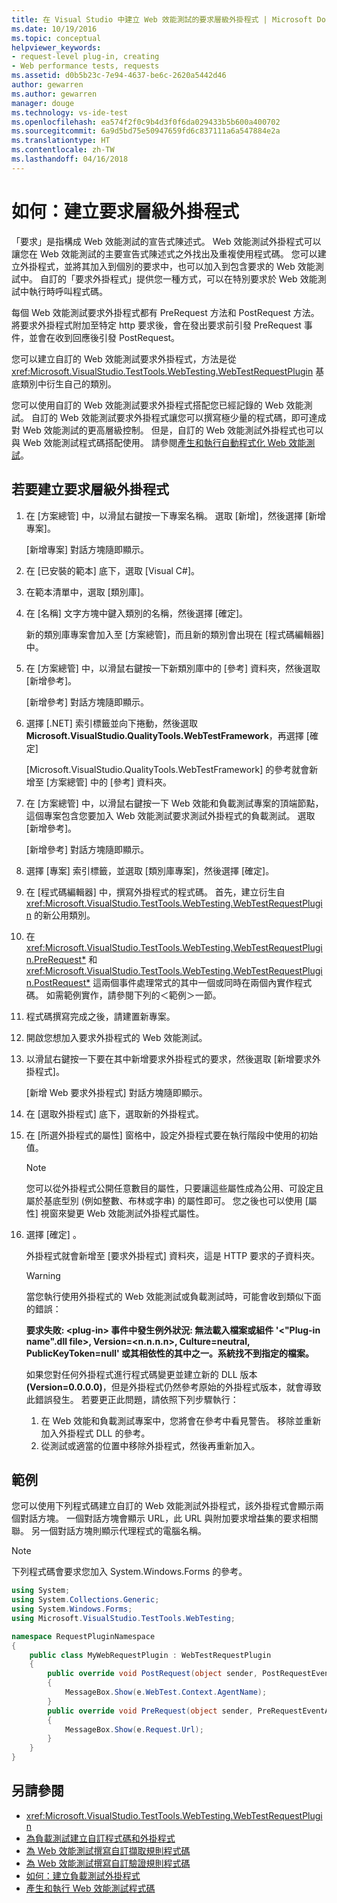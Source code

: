 ```yaml
---
title: 在 Visual Studio 中建立 Web 效能測試的要求層級外掛程式 | Microsoft Docs
ms.date: 10/19/2016
ms.topic: conceptual
helpviewer_keywords:
- request-level plug-in, creating
- Web performance tests, requests
ms.assetid: d0b5b23c-7e94-4637-be6c-2620a5442d46
author: gewarren
ms.author: gewarren
manager: douge
ms.technology: vs-ide-test
ms.openlocfilehash: ea574f2f0c9b4d3f0f6da029433b5b600a400702
ms.sourcegitcommit: 6a9d5bd75e50947659fd6c837111a6a547884e2a
ms.translationtype: HT
ms.contentlocale: zh-TW
ms.lasthandoff: 04/16/2018
---
```

# <a name="how-to-create-a-request-level-plug-in"></a>如何：建立要求層級外掛程式

「要求」是指構成 Web 效能測試的宣告式陳述式。 Web 效能測試外掛程式可以讓您在 Web 效能測試的主要宣告式陳述式之外找出及重複使用程式碼。 您可以建立外掛程式，並將其加入到個別的要求中，也可以加入到包含要求的 Web 效能測試中。 自訂的「要求外掛程式」提供您一種方式，可以在特別要求於 Web 效能測試中執行時呼叫程式碼。

每個 Web 效能測試要求外掛程式都有 PreRequest 方法和 PostRequest 方法。 將要求外掛程式附加至特定 http 要求後，會在發出要求前引發 PreRequest 事件，並會在收到回應後引發 PostRequest。

您可以建立自訂的 Web 效能測試要求外掛程式，方法是從 <xref:Microsoft.VisualStudio.TestTools.WebTesting.WebTestRequestPlugin> 基底類別中衍生自己的類別。

您可以使用自訂的 Web 效能測試要求外掛程式搭配您已經記錄的 Web 效能測試。 自訂的 Web 效能測試要求外掛程式讓您可以撰寫極少量的程式碼，即可達成對 Web 效能測試的更高層級控制。 但是，自訂的 Web 效能測試外掛程式也可以與 Web 效能測試程式碼搭配使用。 請參閱[產生和執行自動程式化 Web 效能測試](../test/generate-and-run-a-coded-web-performance-test.md)。

## <a name="to-create-a-request-level-plug-in"></a>若要建立要求層級外掛程式

1.  在 [方案總管] 中，以滑鼠右鍵按一下專案名稱。 選取 [新增]，然後選擇 [新增專案]。

     [新增專案] 對話方塊隨即顯示。

2.  在 [已安裝的範本] 底下，選取 [Visual C#]。

3.  在範本清單中，選取 [類別庫]。

4.  在 [名稱] 文字方塊中鍵入類別的名稱，然後選擇 [確定]。

     新的類別庫專案會加入至 [方案總管]，而且新的類別會出現在 [程式碼編輯器] 中。

5.  在 [方案總管] 中，以滑鼠右鍵按一下新類別庫中的 [參考] 資料夾，然後選取 [新增參考]。

     [新增參考] 對話方塊隨即顯示。

6.  選擇 [.NET] 索引標籤並向下捲動，然後選取 **Microsoft.VisualStudio.QualityTools.WebTestFramework**，再選擇 [確定]

     [Microsoft.VisualStudio.QualityTools.WebTestFramework] 的參考就會新增至 [方案總管] 中的 [參考] 資料夾。

7.  在 [方案總管] 中，以滑鼠右鍵按一下 Web 效能和負載測試專案的頂端節點，這個專案包含您要加入 Web 效能測試要求測試外掛程式的負載測試。 選取 [新增參考]。

     [新增參考] 對話方塊隨即顯示。

8.  選擇 [專案] 索引標籤，並選取 [類別庫專案]，然後選擇 [確定]。

9. 在 [程式碼編輯器] 中，撰寫外掛程式的程式碼。 首先，建立衍生自 <xref:Microsoft.VisualStudio.TestTools.WebTesting.WebTestRequestPlugin> 的新公用類別。

10. 在 <xref:Microsoft.VisualStudio.TestTools.WebTesting.WebTestRequestPlugin.PreRequest*> 和 <xref:Microsoft.VisualStudio.TestTools.WebTesting.WebTestRequestPlugin.PostRequest*> 這兩個事件處理常式的其中一個或同時在兩個內實作程式碼。 如需範例實作，請參閱下列的＜範例＞一節。

11. 程式碼撰寫完成之後，請建置新專案。

12. 開啟您想加入要求外掛程式的 Web 效能測試。

13. 以滑鼠右鍵按一下要在其中新增要求外掛程式的要求，然後選取 [新增要求外掛程式]。

     [新增 Web 要求外掛程式] 對話方塊隨即顯示。

14. 在 [選取外掛程式] 底下，選取新的外掛程式。

15. 在 [所選外掛程式的屬性] 窗格中，設定外掛程式要在執行階段中使用的初始值。

    > [!NOTE]
    > 您可以從外掛程式公開任意數目的屬性，只要讓這些屬性成為公用、可設定且屬於基底型別 (例如整數、布林或字串) 的屬性即可。 您之後也可以使用 [屬性] 視窗來變更 Web 效能測試外掛程式屬性。

16. 選擇 [確定] 。

     外掛程式就會新增至 [要求外掛程式] 資料夾，這是 HTTP 要求的子資料夾。

    > [!WARNING]
    > 當您執行使用外掛程式的 Web 效能測試或負載測試時，可能會收到類似下面的錯誤：
    >
    > **要求失敗: \<plug-in> 事件中發生例外狀況: 無法載入檔案或組件 '\<"Plug-in name".dll file>, Version=\<n.n.n.n>, Culture=neutral, PublicKeyToken=null' 或其相依性的其中之一。系統找不到指定的檔案。**
    >
    > 如果您對任何外掛程式進行程式碼變更並建立新的 DLL 版本 **(Version=0.0.0.0)**，但是外掛程式仍然參考原始的外掛程式版本，就會導致此錯誤發生。 若要更正此問題，請依照下列步驟執行：
    >
    > 1.  在 Web 效能和負載測試專案中，您將會在參考中看見警告。 移除並重新加入外掛程式 DLL 的參考。
    > 2.  從測試或適當的位置中移除外掛程式，然後再重新加入。

## <a name="example"></a>範例

您可以使用下列程式碼建立自訂的 Web 效能測試外掛程式，該外掛程式會顯示兩個對話方塊。 一個對話方塊會顯示 URL，此 URL 與附加要求增益集的要求相關聯。 另一個對話方塊則顯示代理程式的電腦名稱。

> [!NOTE]
> 下列程式碼會要求您加入 System.Windows.Forms 的參考。

```csharp
using System;
using System.Collections.Generic;
using System.Windows.Forms;
using Microsoft.VisualStudio.TestTools.WebTesting;

namespace RequestPluginNamespace
{
    public class MyWebRequestPlugin : WebTestRequestPlugin
    {
        public override void PostRequest(object sender, PostRequestEventArgs e)
        {
            MessageBox.Show(e.WebTest.Context.AgentName);
        }
        public override void PreRequest(object sender, PreRequestEventArgs e)
        {
            MessageBox.Show(e.Request.Url);
        }
    }
}
```

## <a name="see-also"></a>另請參閱

- <xref:Microsoft.VisualStudio.TestTools.WebTesting.WebTestRequestPlugin>
- [為負載測試建立自訂程式碼和外掛程式](../test/create-custom-code-and-plug-ins-for-load-tests.md)
- [為 Web 效能測試撰寫自訂擷取規則程式碼](../test/code-a-custom-extraction-rule-for-a-web-performance-test.md)
- [為 Web 效能測試撰寫自訂驗證規則程式碼](../test/code-a-custom-validation-rule-for-a-web-performance-test.md)
- [如何：建立負載測試外掛程式](../test/how-to-create-a-load-test-plug-in.md)
- [產生和執行 Web 效能測試程式碼](../test/generate-and-run-a-coded-web-performance-test.md)